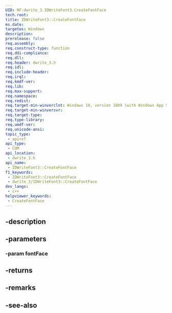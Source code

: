 ```yaml
---
UID: NF:dwrite_3.IDWriteFont3.CreateFontFace
tech.root: 
title: IDWriteFont3::CreateFontFace
ms.date: 
targetos: Windows
description: 
prerelease: false
req.assembly: 
req.construct-type: function
req.ddi-compliance: 
req.dll: 
req.header: dwrite_3.h
req.idl: 
req.include-header: 
req.irql: 
req.kmdf-ver: 
req.lib: 
req.max-support: 
req.namespace: 
req.redist: 
req.target-min-winverclnt: Windows 10, version 1809 (with Windows App SDK 0.5 or later)
req.target-min-winversvr: 
req.target-type: 
req.type-library: 
req.umdf-ver: 
req.unicode-ansi: 
topic_type:
 - apiref
api_type:
 - COM
api_location:
 - dwrite_3.h
api_name:
 - IDWriteFont3::CreateFontFace
f1_keywords:
 - IDWriteFont3::CreateFontFace
 - dwrite_3/IDWriteFont3::CreateFontFace
dev_langs:
 - c++
helpviewer_keywords:
 - CreateFontFace
---
```


## -description

## -parameters

### -param fontFace

## -returns

## -remarks

## -see-also

